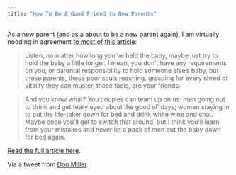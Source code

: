 ```yaml
---
title: "How To Be A Good Friend to New Parents"
---
```

<p>As a new parent (and as a about to be a new parent again), I am virtually nodding in agreement <a href="https://writetomean.com/father-ness/how-to-be-a-good-friend-to-new-parents/">to most of this article</a>:</p>
<blockquote><p>Listen, no matter how long you’ve held the baby, maybe just try to hold the baby a little longer. I mean, you don’t have any requirements on you, or parental responsibility to hold someone else’s baby, but these parents, these poor souls reaching, grasping for every shred of vitality they can muster, these fools, are your friends.</p></blockquote>
<blockquote><p>And you know what? You couples can team up on us: men going out to drink and get teary eyed about the good ol’ days; women staying in to put the life-taker down for bed and drink white wine and chat. Maybe once you’ll get to switch that around, but I think you’ll learn from your mistakes and never let a pack of men put the baby down for bed again.</p></blockquote>
<p><a href="https://writetomean.com/father-ness/how-to-be-a-good-friend-to-new-parents/">Read the full article here</a>.</p>
<p>Via a tweet from <a href="https://twitter.com/donmilleris/status/7795610076">Don Miller</a>.</p>
